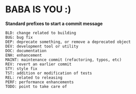 # BABA IS YOU :)

**Standard prefixes to start a commit message**
```
BLD: change related to building
BUG: bug fix
DEP: deprecate something, or remove a deprecated object
DEV: development tool or utility
DOC: documentation
ENH: enhancement
MAINT: maintenance commit (refactoring, typos, etc)
REV: revert an earlier commit
STY: style fix
TST: addition or modification of tests
REL: related to releasing
PERF: performance enhancements
TODO: point to take care of
```
